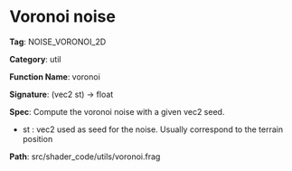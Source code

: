 # Voronoi noise

**Tag**: NOISE_VORONOI_2D

**Category**: util

**Function Name**: voronoi

**Signature**: (vec2 st) -> float

**Spec**: Compute the voronoi noise with a given vec2 seed.

- st : vec2 used as seed for the noise. Usually correspond to the terrain position



**Path**: src/shader_code/utils/voronoi.frag

